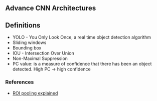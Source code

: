 ## Advance CNN Architectures

## Definitions
- YOLO - You Only Look Once, a real time object detection algorithm
- Sliding windows
- Bounding box
- IOU - Intersection Over Union
- Non-Maximal Suppression
- PC value: is a measure of confidence that there has been an object detected. High PC -> high confidence

### References
- [ROI pooling explained](https://deepsense.ai/region-of-interest-pooling-explained/)
